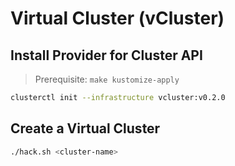 # Virtual Cluster (vCluster)

## Install Provider for Cluster API
> Prerequisite: `make kustomize-apply`

```bash
clusterctl init --infrastructure vcluster:v0.2.0
```

## Create a Virtual Cluster
```bash
./hack.sh <cluster-name>
```
